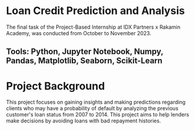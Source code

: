 # Loan Credit Prediction and Analysis

The final task of the Project-Based Internship at IDX Partners x Rakamin Academy, was conducted from October to November 2023.

Tools: Python, Jupyter Notebook, Numpy, Pandas, Matplotlib, Seaborn, Scikit-Learn
---
# Project Background

This project focuses on gaining insights and making predictions regarding clients who may have a probability of default by analyzing the previous customer's loan status from 2007 to 2014. This project aims to help lenders make decisions by avoiding loans with bad repayment histories.
